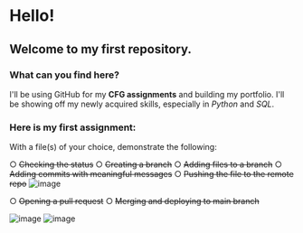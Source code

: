 # Hello!
## Welcome to my first repository. 
### What can you find here?
I'll be using GitHub for my **CFG assignments** and building my portfolio.
I'll be showing off my newly acquired skills, especially in *Python* and *SQL*. 

### Here is my first assignment: 
With a file(s) of your choice, demonstrate the following:

○ ~~Checking the status~~
○ ~~Creating a branch~~
○ ~~Adding files to a branch~~
○ ~~Adding commits with meaningful messages~~
○ ~~Pushing the file to the remote repo~~
![image](https://github.com/f-lane/CFG/assets/168937219/886ee48b-a31c-48db-8f92-a9d36b1dad97)


○ ~~Opening a pull request~~
○ ~~Merging and deploying to main branch~~

![image](https://github.com/f-lane/CFG/assets/168937219/d8546e75-eda8-4d08-bd5c-f46d349e23e5)
![image](https://github.com/f-lane/CFG/assets/168937219/f2e20664-0e48-4a8e-aaad-b0834d9dbbcf)

